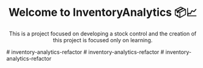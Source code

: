 <h1 align="center">Welcome to InventoryAnalytics 📦📈</h1>
<p align="center">
  This is a project focused on developing a stock control and the creation of this project is focused only on learning.
</p>
#   i n v e n t o r y - a n a l y t i c s - r e f a c t o r  
 #   i n v e n t o r y - a n a l y t i c s - r e f a c t o r  
 #   i n v e n t o r y - a n a l y t i c s - r e f a c t o r  
 